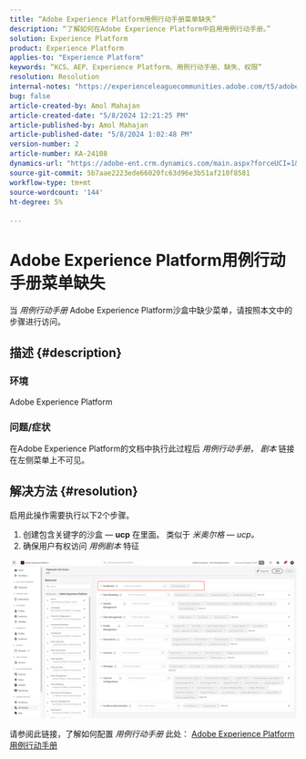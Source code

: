 ```yaml
---
title: “Adobe Experience Platform用例行动手册菜单缺失”
description: “了解如何在Adobe Experience Platform中启用用例行动手册。”
solution: Experience Platform
product: Experience Platform
applies-to: "Experience Platform"
keywords: “KCS、AEP、Experience Platform、用例行动手册、缺失、权限”
resolution: Resolution
internal-notes: "https://experienceleaguecommunities.adobe.com/t5/adobe-experience-platform/use-case-playbooks-not-visible/td-p/667573"
bug: false
article-created-by: Amol Mahajan
article-created-date: "5/8/2024 12:21:25 PM"
article-published-by: Amol Mahajan
article-published-date: "5/8/2024 1:02:48 PM"
version-number: 2
article-number: KA-24108
dynamics-url: "https://adobe-ent.crm.dynamics.com/main.aspx?forceUCI=1&pagetype=entityrecord&etn=knowledgearticle&id=170f9d76-350d-ef11-9f8a-6045bd045872"
source-git-commit: 5b7aae2223ede66020fc63d96e3b51af210f8581
workflow-type: tm+mt
source-wordcount: '144'
ht-degree: 5%

---
```


# Adobe Experience Platform用例行动手册菜单缺失


当 *用例行动手册* Adobe Experience Platform沙盒中缺少菜单，请按照本文中的步骤进行访问。

## 描述 {#description}


### <b>环境</b>

Adobe Experience Platform



### <b>问题/症状</b>

在Adobe Experience Platform的文档中执行此过程后 *用例行动手册*， *剧本* 链接在左侧菜单上不可见。


## 解决方法 {#resolution}


启用此操作需要执行以下2个步骤。

1. 创建包含关键字的沙盒 — <b>ucp</b> 在里面。 类似于 *米奥尔格 — ucp。*
2. 确保用户有权访问 *用例剧本* 特征




![](assets/dae7e4cb-8400-ef11-a1fe-6045bd006b25.png)



请参阅此链接，了解如何配置 *用例行动手册* 此处： [Adobe Experience Platform用例行动手册](https://experienceleague.adobe.com/en/docs/experience-platform/use-case-playbooks/playbooks/get-started)
